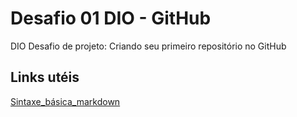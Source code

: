 # Desafio 01 DIO - GitHub
DIO Desafio de projeto: Criando seu primeiro repositório no GitHub

## Links utéis
[Sintaxe_básica_markdown](https://www.markdownguide.org/basic-syntax/)
